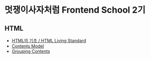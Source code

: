 # 멋쟁이사자처럼 Frontend School 2기

## HTML

- [HTML의 기초 / HTML Living Standard](https://github.com/bellnoona/TIL/blob/main/HTML/%EB%A9%8B%EC%9F%81%EC%9D%B4%EC%82%AC%EC%9E%90%EC%B2%98%EB%9F%BC/%20HTML%EC%9D%98%20%EA%B8%B0%EC%B4%88%2C%20HTML%20Living%20Standard.md)
- [Contents Model](https://github.com/bellnoona/TIL/blob/main/HTML/%EB%A9%8B%EC%9F%81%EC%9D%B4%EC%82%AC%EC%9E%90%EC%B2%98%EB%9F%BC/Content%20categories.md)
- [Grouping Contents]()
